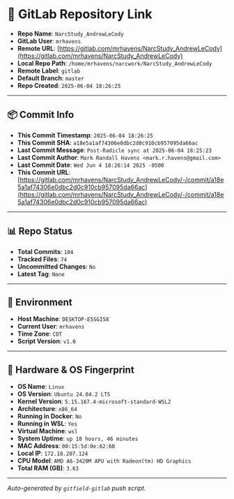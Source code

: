 # 🔗 GitLab Repository Link

- **Repo Name**: `NarcStudy_AndrewLeCody`
- **GitLab User**: `mrhavens`
- **Remote URL**: [https://gitlab.com/mrhavens/NarcStudy_AndrewLeCody](https://gitlab.com/mrhavens/NarcStudy_AndrewLeCody)
- **Local Repo Path**: `/home/mrhavens/narcwork/NarcStudy_AndrewLeCody`
- **Remote Label**: `gitlab`
- **Default Branch**: `master`
- **Repo Created**: `2025-06-04 18:26:25`

---

## 📦 Commit Info

- **This Commit Timestamp**: `2025-06-04 18:26:25`
- **This Commit SHA**: `a18e5a1af74306e0dbc2d0c910cb957095da66ac`
- **Last Commit Message**: `Post-Radicle sync at 2025-06-04 18:25:23`
- **Last Commit Author**: `Mark Randall Havens <mark.r.havens@gmail.com>`
- **Last Commit Date**: `Wed Jun 4 18:26:14 2025 -0500`
- **This Commit URL**: [https://gitlab.com/mrhavens/NarcStudy_AndrewLeCody/-/commit/a18e5a1af74306e0dbc2d0c910cb957095da66ac](https://gitlab.com/mrhavens/NarcStudy_AndrewLeCody/-/commit/a18e5a1af74306e0dbc2d0c910cb957095da66ac)

---

## 📊 Repo Status

- **Total Commits**: `104`
- **Tracked Files**: `74`
- **Uncommitted Changes**: `No`
- **Latest Tag**: `None`

---

## 🧽 Environment

- **Host Machine**: `DESKTOP-E5SGI58`
- **Current User**: `mrhavens`
- **Time Zone**: `CDT`
- **Script Version**: `v1.0`

---

## 🧬 Hardware & OS Fingerprint

- **OS Name**: `Linux`
- **OS Version**: `Ubuntu 24.04.2 LTS`
- **Kernel Version**: `5.15.167.4-microsoft-standard-WSL2`
- **Architecture**: `x86_64`
- **Running in Docker**: `No`
- **Running in WSL**: `Yes`
- **Virtual Machine**: `wsl`
- **System Uptime**: `up 18 hours, 46 minutes`
- **MAC Address**: `00:15:5d:0e:62:60`
- **Local IP**: `172.18.207.124`
- **CPU Model**: `AMD A6-3420M APU with Radeon(tm) HD Graphics`
- **Total RAM (GB)**: `3.63`

---

_Auto-generated by `gitfield-gitlab` push script._
